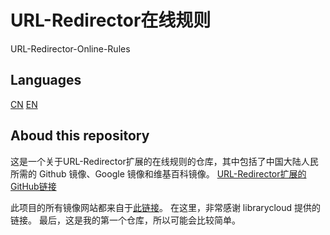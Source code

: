 # URL-Redirector在线规则
URL-Redirector-Online-Rules
<h2>Languages</h2>
<a href="/README-CN.md">CN</a> <a href="/README.md">EN</a>
<h2>Aboud this repository</h2>
这是一个关于URL-Redirector扩展的在线规则的仓库，其中包括了中国大陆人民所需的 Github 镜像、Google 镜像和维基百科镜像。
<a href="https://github.com/fengyc/URLRedirector">URL-Redirector扩展的GitHub链接</a> 

此项目的所有镜像网站都来自于<a href="https://github.com/librarycloud/list/">此链接</a>。
在这里，非常感谢 librarycloud 提供的链接。
最后，这是我的第一个仓库，所以可能会比较简单。
